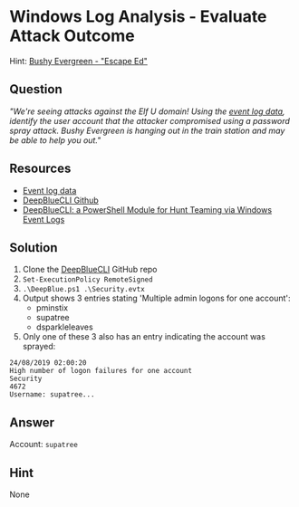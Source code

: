 # Windows Log Analysis - Evaluate Attack Outcome
Hint: [Bushy Evergreen - "Escape Ed"](../hints/h3.md)

## Question
*"We're seeing attacks against the Elf U domain! Using the [event log data](https://downloads.elfu.org/Security.evtx.zip), identify the user account that the attacker compromised using a password spray attack. Bushy Evergreen is hanging out in the train station and may be able to help you out."*

## Resources
- [Event log data](https://downloads.elfu.org/Security.evtx.zip)
- [DeepBlueCLI Github](https://github.com/sans-blue-team/DeepBlueCLI)
- [DeepBlueCLI: a PowerShell Module for Hunt Teaming via Windows Event Logs](https://www.ericconrad.com/2016/09/deepbluecli-powershell-module-for-hunt.html)

## Solution
1. Clone the [DeepBlueCLI](https://github.com/sans-blue-team/DeepBlueCLI) GitHub repo
2. `Set-ExecutionPolicy RemoteSigned`
3. `.\DeepBlue.ps1 .\Security.evtx`
4. Output shows 3 entries stating 'Multiple admin logons for one account':
   - pminstix
   - supatree
   - dsparkleleaves
5. Only one of these 3 also has an entry indicating the account was sprayed:
   
```shell
24/08/2019 02:00:20
High number of logon failures for one account
Security
4672
Username: supatree...
```

## Answer
Account: `supatree`

## Hint
None